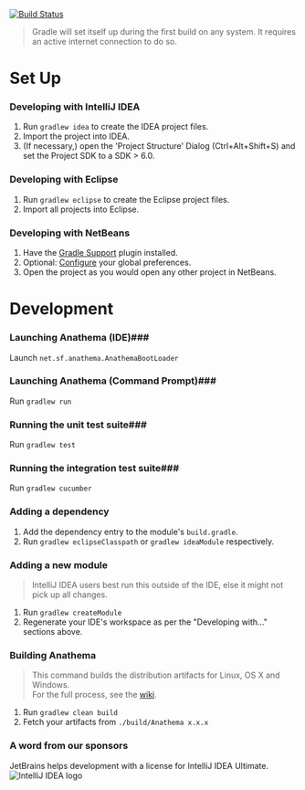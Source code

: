 [![Build Status](https://travis-ci.org/anathema/anathema.svg?branch=master)](https://travis-ci.org/anathema/anathema)

> Gradle will set itself up during the first build on any system. It requires an active internet connection to do so.

Set Up
======
### Developing with IntelliJ IDEA ###
1. Run ``gradlew idea`` to create the IDEA project files.
2. Import the project into IDEA.
3. (If necessary,) open the 'Project Structure' Dialog (Ctrl+Alt+Shift+S) and set the Project SDK to a SDK > 6.0.

### Developing with Eclipse ###
1. Run ``gradlew eclipse`` to create the Eclipse project files.
2. Import all projects into Eclipse.

### Developing with NetBeans ###
1. Have the [Gradle Support](http://plugins.netbeans.org/plugin/44510/gradle-support) plugin installed.
2. Optional: [Configure](https://github.com/kelemen/netbeans-gradle-project/wiki/Global-Settings) your global preferences.
3. Open the project as you would open any other project in NetBeans.

Development
===========
### Launching Anathema (IDE)###
Launch ``net.sf.anathema.AnathemaBootLoader``

### Launching Anathema (Command Prompt)###
Run `gradlew run`

### Running the unit test suite###
Run ``gradlew test``

### Running the integration test suite###
Run ``gradlew cucumber``

### Adding a dependency ###
1. Add the dependency entry to the module's ``build.gradle``.
2. Run ``gradlew eclipseClasspath`` or ``gradlew ideaModule`` respectively.

### Adding a new module ###
> IntelliJ IDEA users best run this outside of the IDE, else it might not pick up all changes.

1. Run ``gradlew createModule``
2. Regenerate your IDE's workspace as per the "Developing with..." sections above.

### Building Anathema ###
> This command builds the distribution artifacts for Linux, OS X and Windows.  
> For the full process, see the [wiki](https://github.com/anathema/anathema/wiki/How-to-release-a-new-version).

1. Run ``gradlew clean build``
2. Fetch your artifacts from ``./build/Anathema x.x.x``


### A word from our sponsors ###
JetBrains helps development with a license for IntelliJ IDEA Ultimate.  
![IntelliJ IDEA logo](https://www.jetbrains.com/idea/docs/logo_intellij_idea.png)

